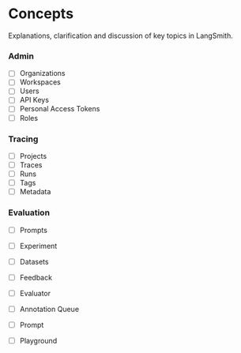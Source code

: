 # Concepts

Explanations, clarification and discussion of key topics in LangSmith.

### Admin

- [ ]  Organizations
- [ ]  Workspaces
- [ ]  Users
- [ ]  API Keys
- [ ]  Personal Access Tokens
- [ ]  Roles

### Tracing

- [ ]  Projects
- [ ]  Traces
- [ ]  Runs
- [ ]  Tags
- [ ]  Metadata

### Evaluation

- [ ]  Prompts
- [ ]  Experiment
- [ ]  Datasets
- [ ]  Feedback
- [ ]  Evaluator

- [ ]  Annotation Queue
- [ ]  Prompt
- [ ]  Playground